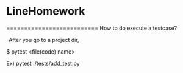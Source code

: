 # LineHomework
==========================
How to do execute a testcase?

-After you go to a project dir,

$ pytest <file(code) name>

Ex) pytest ./tests/add_test.py

 

